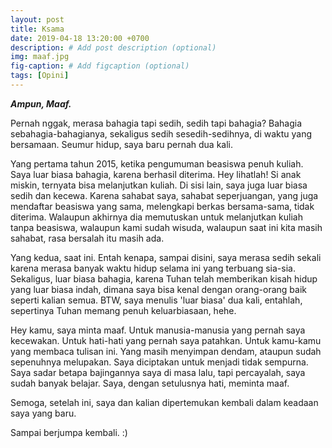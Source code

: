 ```yaml
---
layout: post
title: Ksama
date: 2019-04-18 13:20:00 +0700
description: # Add post description (optional)
img: maaf.jpg
fig-caption: # Add figcaption (optional)
tags: [Opini]
---
```


***Ampun, Maaf.***

Pernah nggak, merasa bahagia tapi sedih, sedih tapi bahagia?
Bahagia sebahagia-bahagianya, sekaligus sedih sesedih-sedihnya, di waktu yang bersamaan.
Seumur hidup, saya baru pernah dua kali.

Yang pertama tahun 2015, ketika pengumuman beasiswa penuh kuliah. Saya luar biasa bahagia, karena berhasil diterima. Hey lihatlah! Si anak miskin, ternyata bisa melanjutkan kuliah. Di sisi lain, saya juga luar biasa sedih dan kecewa. Karena sahabat saya, sahabat seperjuangan, yang juga mendaftar beasiswa yang sama, melengkapi berkas bersama-sama, tidak diterima. Walaupun akhirnya dia memutuskan untuk melanjutkan kuliah tanpa beasiswa, walaupun kami sudah wisuda, walaupun saat ini kita masih sahabat, rasa bersalah itu masih ada.

Yang kedua, saat ini. Entah kenapa, sampai disini, saya merasa sedih sekali karena merasa banyak waktu hidup selama ini yang terbuang sia-sia. Sekaligus, luar biasa bahagia, karena Tuhan telah memberikan kisah hidup yang luar biasa indah, dimana saya bisa kenal dengan orang-orang baik seperti kalian semua. BTW, saya menulis 'luar biasa' dua kali, entahlah, sepertinya Tuhan memang penuh keluarbiasaan, hehe.

Hey kamu, saya minta maaf.
Untuk manusia-manusia yang pernah saya kecewakan. 
Untuk hati-hati yang pernah saya patahkan.
Untuk kamu-kamu yang membaca tulisan ini.
Yang masih menyimpan dendam, ataupun sudah sepenuhnya melupakan.
Saya diciptakan untuk menjadi tidak sempurna.
Saya sadar betapa bajingannya saya di masa lalu, tapi percayalah, saya sudah banyak belajar.
Saya, dengan setulusnya hati, meminta maaf.

Semoga, setelah ini, saya dan kalian dipertemukan kembali dalam keadaan saya yang baru.

Sampai berjumpa kembali. :)

